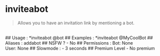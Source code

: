 # inviteabot

> Allows you to have an invitation link by mentioning a bot.

<br>
## Usage :
*inviteabot @bot
## Examples :
*inviteabot @MyCoolBot
## Aliases :
addabot
## NSFW ?
- No
## Permissions :
Bot: None
<br>
User: None
## Slowmode :
- 3 seconds
## Premium Level
- No premium